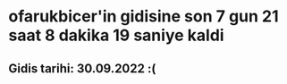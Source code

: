 # ofarukbicer'in gidisine son 7 gun 21 saat 8 dakika 19 saniye kaldi

## Gidis tarihi: 30.09.2022 :(